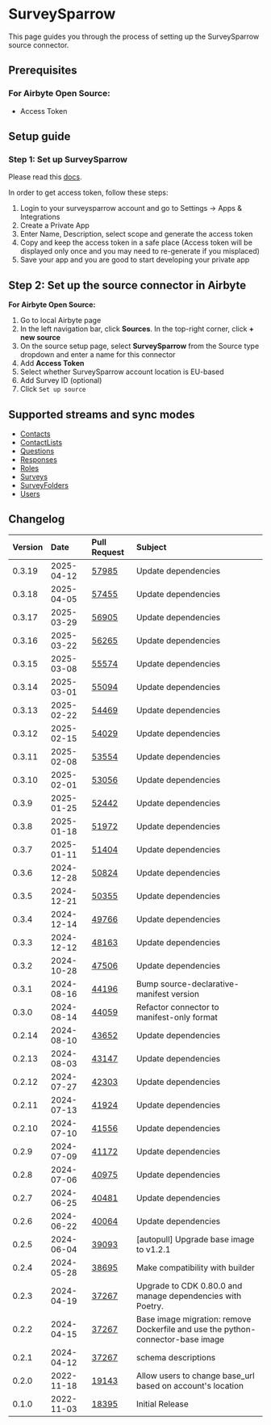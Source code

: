 # SurveySparrow

This page guides you through the process of setting up the SurveySparrow source connector.

## Prerequisites

### For Airbyte Open Source:

- Access Token

## Setup guide

### Step 1: Set up SurveySparrow

Please read this [docs](https://developers.surveysparrow.com/rest-apis).

In order to get access token, follow these steps:

1. Login to your surveysparrow account and go to Settings → Apps & Integrations
2. Create a Private App
3. Enter Name, Description, select scope and generate the access token
4. Copy and keep the access token in a safe place (Access token will be displayed only once and you may need to re-generate if you misplaced)
5. Save your app and you are good to start developing your private app

## Step 2: Set up the source connector in Airbyte

**For Airbyte Open Source:**

1. Go to local Airbyte page
2. In the left navigation bar, click **Sources**. In the top-right corner, click **+ new source**
3. On the source setup page, select **SurveySparrow** from the Source type dropdown and enter a name for this connector
4. Add **Access Token**
5. Select whether SurveySparrow account location is EU-based
6. Add Survey ID (optional)
7. Click `Set up source`

## Supported streams and sync modes

- [Contacts](https://developers.surveysparrow.com/rest-apis/contacts#getV3Contacts)
- [ContactLists](https://developers.surveysparrow.com/rest-apis/contact_lists#getV3Contact_lists)
- [Questions](https://developers.surveysparrow.com/rest-apis/questions#getV3Questions)
- [Responses](https://developers.surveysparrow.com/rest-apis/response#getV3Responses)
- [Roles](https://developers.surveysparrow.com/rest-apis/roles#getV3Roles)
- [Surveys](https://developers.surveysparrow.com/rest-apis/survey#getV3Surveys)
- [SurveyFolders](https://developers.surveysparrow.com/rest-apis/survey_folder#getV3Survey_folders)
- [Users](https://developers.surveysparrow.com/rest-apis/users#getV3Users)

## Changelog

| Version | Date       | Pull Request                                             | Subject                                                                         |
| :------ | :--------- | :------------------------------------------------------- | :------------------------------------------------------------------------------ |
| 0.3.19 | 2025-04-12 | [57985](https://github.com/airbytehq/airbyte/pull/57985) | Update dependencies |
| 0.3.18 | 2025-04-05 | [57455](https://github.com/airbytehq/airbyte/pull/57455) | Update dependencies |
| 0.3.17 | 2025-03-29 | [56905](https://github.com/airbytehq/airbyte/pull/56905) | Update dependencies |
| 0.3.16 | 2025-03-22 | [56265](https://github.com/airbytehq/airbyte/pull/56265) | Update dependencies |
| 0.3.15 | 2025-03-08 | [55574](https://github.com/airbytehq/airbyte/pull/55574) | Update dependencies |
| 0.3.14 | 2025-03-01 | [55094](https://github.com/airbytehq/airbyte/pull/55094) | Update dependencies |
| 0.3.13 | 2025-02-22 | [54469](https://github.com/airbytehq/airbyte/pull/54469) | Update dependencies |
| 0.3.12 | 2025-02-15 | [54029](https://github.com/airbytehq/airbyte/pull/54029) | Update dependencies |
| 0.3.11 | 2025-02-08 | [53554](https://github.com/airbytehq/airbyte/pull/53554) | Update dependencies |
| 0.3.10 | 2025-02-01 | [53056](https://github.com/airbytehq/airbyte/pull/53056) | Update dependencies |
| 0.3.9 | 2025-01-25 | [52442](https://github.com/airbytehq/airbyte/pull/52442) | Update dependencies |
| 0.3.8 | 2025-01-18 | [51972](https://github.com/airbytehq/airbyte/pull/51972) | Update dependencies |
| 0.3.7 | 2025-01-11 | [51404](https://github.com/airbytehq/airbyte/pull/51404) | Update dependencies |
| 0.3.6 | 2024-12-28 | [50824](https://github.com/airbytehq/airbyte/pull/50824) | Update dependencies |
| 0.3.5 | 2024-12-21 | [50355](https://github.com/airbytehq/airbyte/pull/50355) | Update dependencies |
| 0.3.4 | 2024-12-14 | [49766](https://github.com/airbytehq/airbyte/pull/49766) | Update dependencies |
| 0.3.3 | 2024-12-12 | [48163](https://github.com/airbytehq/airbyte/pull/48163) | Update dependencies |
| 0.3.2 | 2024-10-28 | [47506](https://github.com/airbytehq/airbyte/pull/47506) | Update dependencies |
| 0.3.1 | 2024-08-16 | [44196](https://github.com/airbytehq/airbyte/pull/44196) | Bump source-declarative-manifest version |
| 0.3.0 | 2024-08-14 | [44059](https://github.com/airbytehq/airbyte/pull/44059) | Refactor connector to manifest-only format |
| 0.2.14 | 2024-08-10 | [43652](https://github.com/airbytehq/airbyte/pull/43652) | Update dependencies |
| 0.2.13 | 2024-08-03 | [43147](https://github.com/airbytehq/airbyte/pull/43147) | Update dependencies |
| 0.2.12 | 2024-07-27 | [42303](https://github.com/airbytehq/airbyte/pull/42303) | Update dependencies |
| 0.2.11 | 2024-07-13 | [41924](https://github.com/airbytehq/airbyte/pull/41924) | Update dependencies |
| 0.2.10 | 2024-07-10 | [41556](https://github.com/airbytehq/airbyte/pull/41556) | Update dependencies |
| 0.2.9 | 2024-07-09 | [41172](https://github.com/airbytehq/airbyte/pull/41172) | Update dependencies |
| 0.2.8 | 2024-07-06 | [40975](https://github.com/airbytehq/airbyte/pull/40975) | Update dependencies |
| 0.2.7 | 2024-06-25 | [40481](https://github.com/airbytehq/airbyte/pull/40481) | Update dependencies |
| 0.2.6 | 2024-06-22 | [40064](https://github.com/airbytehq/airbyte/pull/40064) | Update dependencies |
| 0.2.5 | 2024-06-04 | [39093](https://github.com/airbytehq/airbyte/pull/39093) | [autopull] Upgrade base image to v1.2.1 |
| 0.2.4 | 2024-05-28 | [38695](https://github.com/airbytehq/airbyte/pull/38695) | Make compatibility with builder |
| 0.2.3 | 2024-04-19 | [37267](https://github.com/airbytehq/airbyte/pull/37267) | Upgrade to CDK 0.80.0 and manage dependencies with Poetry. |
| 0.2.2 | 2024-04-15 | [37267](https://github.com/airbytehq/airbyte/pull/37267) | Base image migration: remove Dockerfile and use the python-connector-base image |
| 0.2.1 | 2024-04-12 | [37267](https://github.com/airbytehq/airbyte/pull/37267) | schema descriptions |
| 0.2.0 | 2022-11-18 | [19143](https://github.com/airbytehq/airbyte/pull/19143) | Allow users to change base_url based on account's location |
| 0.1.0 | 2022-11-03 | [18395](https://github.com/airbytehq/airbyte/pull/18395) | Initial Release |
